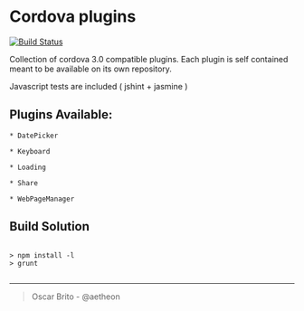 
# Cordova plugins
[![Build Status](https://travis-ci.org/aetheon/cordova-plugins.png?branch=master)](https://travis-ci.org/aetheon/cordova-plugins)

Collection of cordova 3.0 compatible plugins. Each plugin is self contained meant to be available on 
its own repository.

Javascript tests are included ( jshint + jasmine )

## Plugins Available:

    * DatePicker

    * Keyboard

    * Loading

    * Share

    * WebPageManager


## Build Solution

```

> npm install -l
> grunt


```


---


>
> Oscar Brito - @aetheon
>
